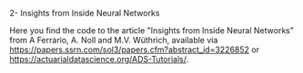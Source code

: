 2- Insights from Inside Neural Networks

Here you find the code to the article "Insights from Inside Neural Networks" from A Ferrario, A. Noll and M.V. Wüthrich,
available via https://papers.ssrn.com/sol3/papers.cfm?abstract_id=3226852
or https://actuarialdatascience.org/ADS-Tutorials/.

